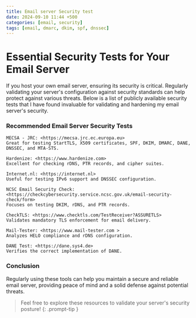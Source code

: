 ```yaml
---
title: Email server Security test
date: 2024-09-10 11:44 +500
categories: [email, security]
tags: [email, dmarc, dkim, spf, dnssec]
---
```


# Essential Security Tests for Your Email Server

If you host your own email server, ensuring its security is critical. Regularly validating your server's configuration against security standards can help protect against various threats. Below is a list of publicly available security tests that I have found invaluable for validating and hardening my email server's security.

### Recommended Email Server Security Tests

    MECSA - JRC: <https://mecsa.jrc.ec.europa.eu>
    Great for testing StartTLS, X509 certificates, SPF, DKIM, DMARC, DANE, DNSSEC, and MTA-STS.

    Hardenize: <https://www.hardenize.com>
    Excellent for checking rDNS, PTR records, and cipher suites.

    Internet.nl: <https://internet.nl>
    Useful for testing IPv6 support and DNSSEC configuration.

    NCSC Email Security Check: <https://checkcybersecurity.service.ncsc.gov.uk/email-security-check/form>
    Focuses on testing DKIM, rDNS, and PTR records.

    CheckTLS: <https://www.checktls.com/TestReceiver?ASSURETLS>
    Validates mandatory TLS enforcement for email delivery.

    Mail-Tester: <https://www.mail-tester.com >
    Analyzes HELO compliance and rDNS configuration.

    DANE Test: <https://dane.sys4.de>
    Verifies the correct implementation of DANE.

### Conclusion

Regularly using these tools can help you maintain a secure and reliable email server, providing peace of mind and a solid defense against potential threats.

<!-- prettier-ignore -->
> Feel free to explore these resources to validate your server's security posture!
{: .prompt-tip }
